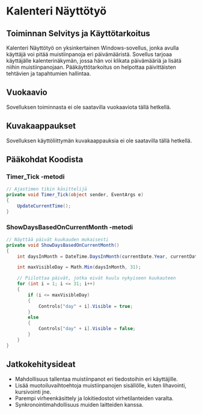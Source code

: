# Kalenteri Näyttötyö

## Toiminnan Selvitys ja Käyttötarkoitus

Kalenteri Näyttötyö on yksinkertainen Windows-sovellus, jonka avulla käyttäjä voi pitää muistiinpanoja eri päivämääristä. Sovellus tarjoaa käyttäjälle kalenterinäkymän, jossa hän voi klikata päivämääriä ja lisätä niihin muistiinpanojaan. Pääkäyttötarkoitus on helpottaa päivittäisten tehtävien ja tapahtumien hallintaa.

## Vuokaavio

Sovelluksen toiminnasta ei ole saatavilla vuokaaviota tällä hetkellä.

## Kuvakaappaukset

Sovelluksen käyttöliittymän kuvakaappauksia ei ole saatavilla tällä hetkellä.

## Pääkohdat Koodista

### Timer_Tick -metodi

```csharp
// Ajastimen tikin käsittelijä
private void Timer_Tick(object sender, EventArgs e)
{
    UpdateCurrentTime();
}
```

### ShowDaysBasedOnCurrentMonth -metodi

```csharp
// Näyttää päivät kuukauden mukaisesti
private void ShowDaysBasedOnCurrentMonth()
{
    int daysInMonth = DateTime.DaysInMonth(currentDate.Year, currentDate.Month);

    int maxVisibleDay = Math.Min(daysInMonth, 31);

    // Piilottaa päivät, jotka eivät kuulu nykyiseen kuukauteen
    for (int i = 1; i <= 31; i++)
    {
        if (i <= maxVisibleDay)
        {
            Controls["day" + i].Visible = true;
        }
        else
        {
            Controls["day" + i].Visible = false;
        }
    }
}
```

## Jatkokehitysideat

- Mahdollisuus tallentaa muistiinpanot eri tiedostoihin eri käyttäjille.
- Lisää muotoiluvaihtoehtoja muistiinpanojen sisällölle, kuten lihavointi, kursivointi jne.
- Parempi virheenkäsittely ja lokitiedostot virhetilanteiden varalta.
- Synkronointimahdollisuus muiden laitteiden kanssa.

